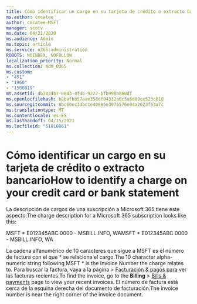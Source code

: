 ```yaml
---
title: Cómo identificar un cargo en su tarjeta de crédito o extracto bancario
ms.author: cmcatee
author: cmcatee-MSFT
manager: scotv
ms.date: 04/21/2020
ms.audience: Admin
ms.topic: article
ms.service: o365-administration
ROBOTS: NOINDEX, NOFOLLOW
localization_priority: Normal
ms.collection: Adm_O365
ms.custom:
- "451"
- "1960"
- "1500019"
ms.assetid: db7b34b7-0843-4f4b-9222-bfb998b860df
ms.openlocfilehash: b8bafbb57aae358df04332a6c5a6d00ce523c810
ms.sourcegitcommit: 8bc60ec34bc1e40685e3976576e04a2623f63a7c
ms.translationtype: MT
ms.contentlocale: es-ES
ms.lasthandoff: 04/15/2021
ms.locfileid: "51810861"
---
```

# <a name="how-to-identify-a-charge-on-your-credit-card-or-bank-statement"></a><span data-ttu-id="9bd74-102">Cómo identificar un cargo en su tarjeta de crédito o extracto bancario</span><span class="sxs-lookup"><span data-stu-id="9bd74-102">How to identify a charge on your credit card or bank statement</span></span>

<span data-ttu-id="9bd74-103">La descripción de cargos de una suscripción a Microsoft 365 tiene este aspecto:</span><span class="sxs-lookup"><span data-stu-id="9bd74-103">The charge description for a Microsoft 365 subscription looks like this:</span></span>
  
<span data-ttu-id="9bd74-104">MSFT \* E012345ABC 0000 - MSBILL.INFO, WA</span><span class="sxs-lookup"><span data-stu-id="9bd74-104">MSFT \* E012345ABC 0000 - MSBILL.INFO, WA</span></span>
  
<span data-ttu-id="9bd74-105">La cadena alfanumérico de 10 caracteres que sigue a MSFT es el número de factura con el que \* se relaciona el cargo.</span><span class="sxs-lookup"><span data-stu-id="9bd74-105">The 10 character alpha-numeric string following MSFT \* is the Invoice Number the charge relates to.</span></span> <span data-ttu-id="9bd74-106">Para buscar la factura,  vaya a la página \> [Facturación & pagos para](https://go.microsoft.com/fwlink/p/?linkid=848039) ver las facturas recientes.</span><span class="sxs-lookup"><span data-stu-id="9bd74-106">To find the invoice, go to the **Billing** \> [Bills & payments](https://go.microsoft.com/fwlink/p/?linkid=848039) page to view your recent invoices.</span></span> <span data-ttu-id="9bd74-107">El número de factura está cerca de la esquina derecha del documento de facturación.</span><span class="sxs-lookup"><span data-stu-id="9bd74-107">The invoice number is near the right corner of the invoice document.</span></span>